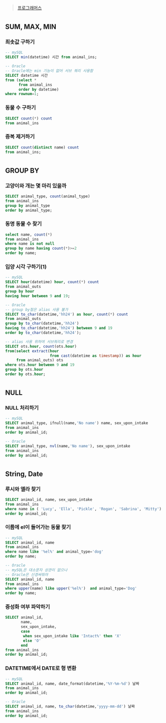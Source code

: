 > [프로그래머스](https://programmers.co.kr/learn/challenges)

#

## SUM, MAX, MIN

### 최솟값 구하기

```sql
-- mySQL
SELECT min(datetime) 시간 from animal_ins;

-- Oracle
-- Oracle에는 min 기능이 없어 서브 쿼리 사용함
SELECT datetime 시간 
from (select * 
      from animal_ins 
      order by datetime) 
where rownum=1;
```

### 동물 수 구하기

```sql
SELECT count(*) count 
from animal_ins
```

### 중복 제거하기

```sql
SELECT count(distinct name) count 
from animal_ins;
```

#

## GROUP BY

### 고양이와 개는 몇 마리 있을까

```sql
SELECT animal_type, count(animal_type) 
from animal_ins 
group by animal_type 
order by animal_type;
```

### 동명 동물 수 찾기

```sql
select name, count(*) 
from animal_ins 
where name is not null
group by name having count(*)>=2
order by name;
```

### 입양 시각 구하기(1)

```sql
-- mySQL
SELECT hour(datetime) hour, count(*) count
from animal_outs
group by hour 
having hour between 9 and 19;

-- Oracle
-- group by절은 alias 사용 불가
SELECT to_char(datetime,'hh24') as hour, count(*) count
from animal_outs
group by to_char(datetime,'hh24')
having to_char(datetime,'hh24') between 9 and 19
order by to_char(datetime,'hh24');

-- alias 사용 위하여 서브쿼리로 변경
SELECT ots.hour, count(ots.hour)
from(select extract(hour 
                    from cast(datetime as timestamp)) as hour
     from animal_outs) ots
where ots.hour between 9 and 19
group by ots.hour
order by ots.hour;
```



#

## NULL

### NULL 처리하기

```sql
-- mySQL
SELECT animal_type, ifnull(name,'No name') name, sex_upon_intake
from animal_ins
order by animal_id;

-- Oracle
SELECT animal_type, nvl(name,'No name'), sex_upon_intake
from animal_ins
order by animal_id;
```

#

## String, Date

### 루시와 엘라 찾기

```sql
SELECT animal_id, name, sex_upon_intake
from animal_ins
where name in ( 'Lucy', 'Ella', 'Pickle', 'Rogan', 'Sabrina', 'Mitty')
order by animal_id;
```

### 이름에 el이 들어가는 동물 찾기

```sql
-- mySQL
SELECT animal_id, name
from animal_ins 
where name like '%el%' and animal_type='dog'
order by name;

-- Oracle
-- mySQL은 대소문자 상관이 없으나
-- Oracle은 신경써줘야 
SELECT animal_id, name
from animal_ins 
where upper(name) like upper('%el%')  and animal_type='Dog'
order by name;
```

### 중성화 여부 파악하기

```sql
SELECT animal_id,
       name, 
       sex_upon_intake,
       case 
        when sex_upon_intake like 'Intact%' then 'X' 
        else 'O' 
       end
from animal_ins
order by animal_id;
```

### DATETIME에서 DATE로 형 변환 

```sql
-- mySQL
SELECT animal_id, name, date_format(datetime,'%Y-%m-%d') 날짜
from animal_ins
order by animal_id;

-- Oracle
SELECT animal_id, name, to_char(datetime,'yyyy-mm-dd') 날짜
from animal_ins
order by animal_id;
```

